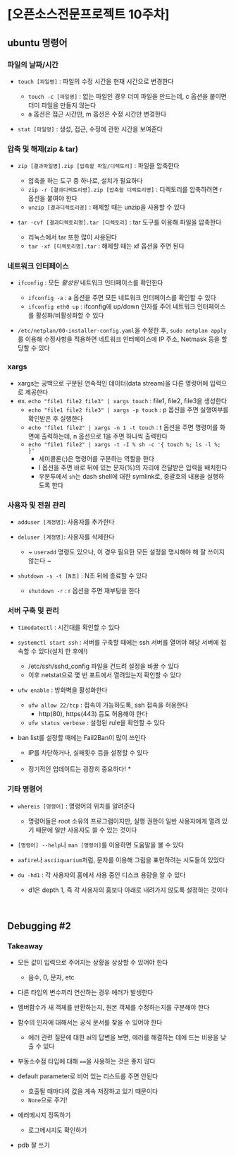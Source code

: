 # [오픈소스전문프로젝트 10주차]

## ubuntu 명령어

### 파일의 날짜/시간
- `touch [파일명]` : 파일의 수정 시간을 현재 시간으로 변경한다
    - `touch -c [파일명]` : 없는 파일인 경우 더미 파일을 만드는데, c 옵션을 붙이면 더미 파일을 만들지 않는다
    - a 옵션은 접근 시간만, m 옵션은 수정 시간만 변경한다

- `stat [파일명]` : 생성, 접근, 수정에 관한 시간을 보여준다

### 압축 및 해제(zip & tar)
- `zip [결과파일명].zip [압축할 파일/디렉토리]` : 파일을 압축한다
    - 압축을 하는 도구 중 하나로, 설치가 필요하다
    - `zip -r [결과디렉토리명].zip [압축할 디렉토리명]` : 디렉토리를 압축하려면 r 옵션을 붙여야 한다
    - `unzip [결과디렉토리명]` : 해제할 때는 unzip을 사용할 수 있다

- `tar -cvf [결과디렉토리명].tar [디렉토리]` : tar 도구를 이용해 파일을 압축한다
    - 리눅스에서 tar 또한 많이 사용된다
    - `tar -xf [디렉토리명].tar` : 해제할 때는 xf 옵션을 주면 된다

### 네트워크 인터페이스
- `ifconfig` : 모든 *활성된* 네트워크 인터페이스를 확인한다
    - `ifconfig -a` : a 옵션을 주면 모든 네트워크 인터페이스를 확인할 수 있다
    - `ifconfig eth0 up` : ifconfig에 up/down 인자를 주어 네트워크 인터페이스를 활성화/비활성화할 수 있다

- `/etc/netplan/00-installer-config.yaml`을 수정한 후, `sudo netplan apply`를 이용해 수정사항을 적용하면 네트워크 인터페이스에 IP 주소, Netmask 등을 할당할 수 있다

### xargs
- xargs는 공백으로 구분된 연속적인 데이터(data stream)을 다른 명령어에 입력으로 제공한다
- ex. `echo "file1 file2 file3" | xargs touch` : file1, file2, file3을 생성한다
    - `echo "file1 file2 file3" | xargs -p touch` : p 옵션을 주면 실행여부를 확인받은 후 실행한다
    - `echo "file1 file2" | xargs -n 1 -t touch` : t 옵션을 주면 명령어를 화면에 출력하는데, n 옵션으로 1을 주면 하나씩 출력한다
    - `echo "file1 file2" | xargs -t -I % sh -c '{ touch %; ls -l %; }'`
        - 세미콜론(;)은 명령어를 구분하는 역할을 한다
        - I 옵션을 주면 바로 뒤에 있는 문자(%)의 자리에 전달받은 입력을 배치한다
        - 우분투에서 `sh`는 dash shell에 대한 symlink로, 중괄호의 내용을 실행하도록 한다

### 사용자 및 전원 관리
- `adduser [계정명]`: 사용자를 추가한다
- `deluser [계정명]`: 사용자를 삭제한다
    - ~ `useradd` 명령도 있으나, 이 경우 필요한 모든 설정을 명시해야 해 잘 쓰이지 않는다 ~

- `shutdown -s -t [N초]` : N초 뒤에 종료할 수 있다
    - `shutdown -r` : r 옵션을 주면 재부팅을 한다

### 서버 구축 및 관리
- `timedatectl` : 시간대를 확인할 수 있다

- `systemctl start ssh` : 서버를 구축할 때에는 ssh 서버를 열어야 해당 서버에 접속할 수 있다(설치 한 후에!)
    - /etc/ssh/sshd_config 파일을 건드려 설정을 바꿀 수 있다
    - 이후 netstat으로 몇 번 포트에서 열려있는지 확인할 수 있다

- `ufw enable` : 방화벽을 활성화한다
    - `ufw allow 22/tcp` : 접속이 가능하도록, ssh 접속을 허용한다
        - http(80), https(443) 등도 허용해야 한다
    - `ufw status verbose` : 설정된 rule을 확인할 수 있다

- ban list를 설정할 때에는 Fail2Ban이 많이 쓰인다
    - IP를 차단하거나, 실패횟수 등을 설정할 수 있다

- * 정기적인 업데이트는 굉장히 중요하다! *

### 기타 명령어
- `whereis [명령어]` : 명령어의 위치를 알려준다
    - 명령어들은 root 소유의 프로그램이지만, 실행 권한이 일반 사용자에게 열려 있기 때문에 일반 사용자도 쓸 수 있는 것이다

- `[명령어] --help`나 `man [명령어]`를 이용하면 도움말을 볼 수 있다

- `aafire`나 `asciiquarium`처럼, 문자를 이용해 그림을 표현하려는 시도들이 있었다

- `du -hd1` : 각 사용자의 홈에서 사용 중인 디스크 용량을 알 수 있다
    - d1은 depth 1, 즉 각 사용자의 홈보다 아래로 내려가지 않도록 설정하는 것이다
    
<br/>

## Debugging #2

### Takeaway

- 모든 값이 입력으로 주어지는 상황을 상상할 수 있어야 한다
    - 음수, 0, 문자, etc

- 다른 타입의 변수끼리 연산하는 경우 에러가 발생한다

- 멤버함수가 새 객체를 반환하는지, 원본 객체를 수정하는지를 구분해야 한다

- 함수의 인자에 대해서는 공식 문서를 찾을 수 있어야 한다
    - 에러 관련 질문에 대한 ai의 답변을 보면, 에러를 해결하는 데에 드는 비용을 낮출 수 있다

- 부동소수점 타입에 대해 `==`을 사용하는 것은 좋지 않다

- default parameter로 비어 있는 리스트를 주면 안된다
    - 호출될 때마다의 값을 계속 저장하고 있기 때문이다
    - `None`으로 주기!

- 에러메시지 정독하기
    - 로그메시지도 확인하기

- pdb 잘 쓰기
